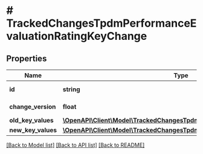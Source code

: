 # # TrackedChangesTpdmPerformanceEvaluationRatingKeyChange

## Properties

Name | Type | Description | Notes
------------ | ------------- | ------------- | -------------
**id** | **string** | Resource identifier | [optional]
**change_version** | **float** | Change version | [optional]
**old_key_values** | [**\OpenAPI\Client\Model\TrackedChangesTpdmPerformanceEvaluationRatingKey**](TrackedChangesTpdmPerformanceEvaluationRatingKey.md) |  | [optional]
**new_key_values** | [**\OpenAPI\Client\Model\TrackedChangesTpdmPerformanceEvaluationRatingKey**](TrackedChangesTpdmPerformanceEvaluationRatingKey.md) |  | [optional]

[[Back to Model list]](../../README.md#models) [[Back to API list]](../../README.md#endpoints) [[Back to README]](../../README.md)

